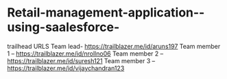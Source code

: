 # Retail-management-application--using-saalesforce-
trailhead URLS
Team lead- https://trailblazer.me/id/aruns197 
Team member 1 – https://trailblazer.me/id/nrollno06 
Team member 2 – https://trailblazer.me/id/suresh121 
Team member 3 – https://trailblazer.me/id/vijaychandran123 
